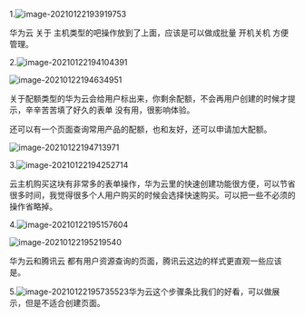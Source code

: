 1.![image-20210122193919753](../../assets/imgs/image-20210122193919753.png)

华为云 关于 主机类型的吧操作放到了上面，应该是可以做成批量 开机关机 方便管理。

2.![image-20210122194104391](../../assets/imgs/image-20210122194104391.png)

![image-20210122194634951](../../assets/imgs/image-20210122194634951.png)

关于配额类型的华为云会给用户标出来，你剩余配额，不会再用户创建的时候才提示，辛辛苦苦填了好久的表单 没有用，很影响体验。

还可以有一个页面查询常用产品的配额，也和友好，还可以申请加大配额。

![image-20210122194713971](../../assets/imgs/image-20210122194713971.png)

3.![image-20210122194252714](../../assets/imgs/image-20210122194252714.png)

云主机购买这块有非常多的表单操作，华为云里的快速创建功能很方便，可以节省很多时间，我觉得很多个人用户购买的时候会选择快速购买。可以把一些不必须的操作省略掉。

4.![image-20210122195157604](../../assets/imgs/image-20210122195157604.png)

![image-20210122195219540](../../assets/imgs/image-20210122195219540.png)

华为云和腾讯云 都有用户资源查询的页面，腾讯云这边的样式更直观一些应该是。

5.![image-20210122195735523](../../assets/imgs/image-20210122195735523.png)华为云这个步骤条比我们的好看，可以做展示，但是不适合创建页面。